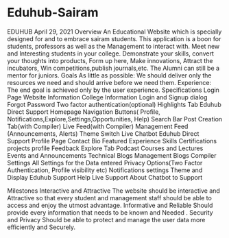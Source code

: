 # Eduhub-Sairam
EDUHUB 
April 29, 2021
Overview
 An Educational Website which is specially designed for and to embrace sairam students. This application is a boon for students, professors as well as the Management to interact with. Meet new and Interesting students in your college. Demonstrate your skills, convert your thoughts into products, Form up here, Make innovations, Attract the incubators, Win competitions,publish journals,etc. The Alumni can still be a mentor for juniors.
Goals
As little as possible: We should deliver only the resources we need and should arrive before we need them.
Experience: The end goal is achieved only by the user experience. 
Specifications
Login Page 
Website Information
College Information
Login  and Signup dialog
Forgot Password
Two factor authentication(optional)
Highlights Tab
Eduhub Direct Support
Homepage
Navigation Buttons( Profile, Notifications,Explore,Settings,Opportunities, Help)
Search Bar
Post Creation Tab(with Compiler)
Live Feed(with Compiler)
Management Feed (Announcements, Alerts) 
Theme Switch
Live Chatbot
Eduhub Direct Support
Profile Page
Contact
Bio
Featured
Experience
Skills
Certifications 
projects
profile Feedback
Explore Tab
Podcast
Courses and Lectures
Events and Announcements
Technical Blogs
Management Blogs
Compiler
Settings
All Settings for the Data entered
Privacy Options(Two Factor Authentication, Profile visibility etc)
Notifications settings
Theme and Display
Eduhub Support
Help 
Live Support
About
Chatbot to Support




	

Milestones
Interactive and Attractive 
The website should be interactive and Attractive so that every student and management staff should be able to access and enjoy the utmost advantage.
Informative and Reliable
Should provide every information that needs to be known and Needed .
Security and Privacy
Should be able to protect and manage the user data more efficiently and Securely.
